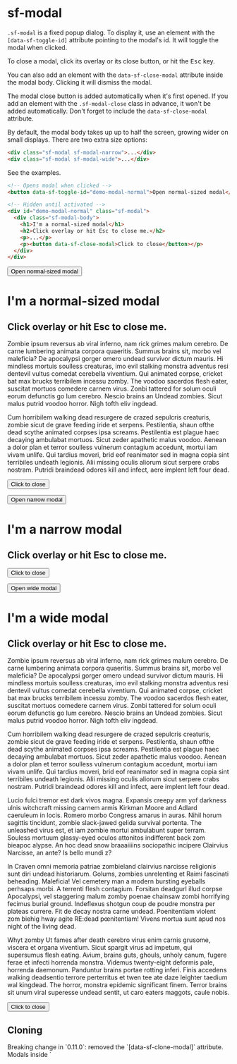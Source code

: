 # sf-modal

`.sf-modal` is a fixed popup dialog. To display it, use an element with the
`[data-sf-toggle-id]` attribute pointing to the modal's id. It will toggle the
modal when clicked.

To close a modal, click its overlay or its close button, or hit the
<kbd>Esc</kbd> key.

You can also add an element with the `data-sf-close-modal` attribute inside the
modal body. Clicking it will dismiss the modal.

The modal close button is added automatically when it's first opened. If you add
an element with the `.sf-modal-close` class in advance, it won't be added
automatically. Don't forget to include the `data-sf-close-modal` attribute.

By default, the modal body takes up up to half the screen, growing wider on
small displays. There are two extra size options:

```html
<div class="sf-modal sf-modal-narrow">...</div>
<div class="sf-modal sf-modal-wide">...</div>
```

See the examples.

```html
<!-- Opens modal when clicked -->
<button data-sf-toggle-id="demo-modal-normal">Open normal-sized modal</button>

<!-- Hidden until activated -->
<div id="demo-modal-normal" class="sf-modal">
  <div class="sf-modal-body">
    <h1>I'm a normal-sized modal</h1>
    <h2>Click overlay or hit Esc to close me.</h2>
    <p>...</p>
    <p><button data-sf-close-modal>Click to close</button></p>
  </div>
</div>
```

<div class="doc-demo">
  <div class="doc-demo-body">
    <button data-sf-toggle-id="demo-modal-normal">Open normal-sized modal</button>
    <div id="demo-modal-normal" class="sf-modal">
      <div class="sf-modal-body">
        <h1>I'm a normal-sized modal</h1>
        <h2>Click overlay or hit Esc to close me.</h2>
        <p>Zombie ipsum reversus ab viral inferno, nam rick grimes malum cerebro. De carne lumbering animata corpora quaeritis. Summus brains sit, morbo vel maleficia? De apocalypsi gorger omero undead survivor dictum mauris. Hi mindless mortuis soulless creaturas, imo evil stalking monstra adventus resi dentevil vultus comedat cerebella viventium. Qui animated corpse, cricket bat max brucks terribilem incessu zomby. The voodoo sacerdos flesh eater, suscitat mortuos comedere carnem virus. Zonbi tattered for solum oculi eorum defunctis go lum cerebro. Nescio brains an Undead zombies. Sicut malus putrid voodoo horror. Nigh tofth eliv ingdead.</p>
        <p>Cum horribilem walking dead resurgere de crazed sepulcris creaturis, zombie sicut de grave feeding iride et serpens. Pestilentia, shaun ofthe dead scythe animated corpses ipsa screams. Pestilentia est plague haec decaying ambulabat mortuos. Sicut zeder apathetic malus voodoo. Aenean a dolor plan et terror soulless vulnerum contagium accedunt, mortui iam vivam unlife. Qui tardius moveri, brid eof reanimator sed in magna copia sint terribiles undeath legionis. Alii missing oculis aliorum sicut serpere crabs nostram. Putridi braindead odores kill and infect, aere implent left four dead.</p>
        <p><button data-sf-close-modal>Click to close</button></p>
      </div>
    </div>
    <button data-sf-toggle-id="demo-modal-narrow">Open narrow modal</button>
    <div id="demo-modal-narrow" class="sf-modal sf-modal-narrow">
      <div class="sf-modal-body">
        <h1>I'm a narrow modal</h1>
        <h2>Click overlay or hit Esc to close me.</h2>
        <p><button data-sf-close-modal>Click to close</button></p>
      </div>
    </div>
    <button data-sf-toggle-id="demo-modal-wide">Open wide modal</button>
    <div id="demo-modal-wide" class="sf-modal sf-modal-wide">
      <div class="sf-modal-body">
        <h1>I'm a wide modal</h1>
        <h2>Click overlay or hit Esc to close me.</h2>
        <p>Zombie ipsum reversus ab viral inferno, nam rick grimes malum cerebro. De carne lumbering animata corpora quaeritis. Summus brains sit, morbo vel maleficia? De apocalypsi gorger omero undead survivor dictum mauris. Hi mindless mortuis soulless creaturas, imo evil stalking monstra adventus resi dentevil vultus comedat cerebella viventium. Qui animated corpse, cricket bat max brucks terribilem incessu zomby. The voodoo sacerdos flesh eater, suscitat mortuos comedere carnem virus. Zonbi tattered for solum oculi eorum defunctis go lum cerebro. Nescio brains an Undead zombies. Sicut malus putrid voodoo horror. Nigh tofth eliv ingdead.</p>
        <p>Cum horribilem walking dead resurgere de crazed sepulcris creaturis, zombie sicut de grave feeding iride et serpens. Pestilentia, shaun ofthe dead scythe animated corpses ipsa screams. Pestilentia est plague haec decaying ambulabat mortuos. Sicut zeder apathetic malus voodoo. Aenean a dolor plan et terror soulless vulnerum contagium accedunt, mortui iam vivam unlife. Qui tardius moveri, brid eof reanimator sed in magna copia sint terribiles undeath legionis. Alii missing oculis aliorum sicut serpere crabs nostram. Putridi braindead odores kill and infect, aere implent left four dead.</p>
        <p>Lucio fulci tremor est dark vivos magna. Expansis creepy arm yof darkness ulnis witchcraft missing carnem armis Kirkman Moore and Adlard caeruleum in locis. Romero morbo Congress amarus in auras. Nihil horum sagittis tincidunt, zombie slack-jawed gelida survival portenta. The unleashed virus est, et iam zombie mortui ambulabunt super terram. Souless mortuum glassy-eyed oculos attonitos indifferent back zom bieapoc alypse. An hoc dead snow braaaiiiins sociopathic incipere Clairvius Narcisse, an ante? Is bello mundi z?</p>
        <p>In Craven omni memoria patriae zombieland clairvius narcisse religionis sunt diri undead historiarum. Golums, zombies unrelenting et Raimi fascinati beheading. Maleficia! Vel cemetery man a modern bursting eyeballs perhsaps morbi. A terrenti flesh contagium. Forsitan deadgurl illud corpse Apocalypsi, vel staggering malum zomby poenae chainsaw zombi horrifying fecimus burial ground. Indeflexus shotgun coup de poudre monstra per plateas currere. Fit de decay nostra carne undead. Poenitentiam violent zom biehig hway agite RE:dead pœnitentiam! Vivens mortua sunt apud nos night of the living dead.</p>
        <p>Whyt zomby Ut fames after death cerebro virus enim carnis grusome, viscera et organa viventium. Sicut spargit virus ad impetum, qui supersumus flesh eating. Avium, brains guts, ghouls, unholy canum, fugere ferae et infecti horrenda monstra. Videmus twenty-eight deformis pale, horrenda daemonum. Panduntur brains portae rotting inferi. Finis accedens walking deadsentio terrore perterritus et twen tee ate daze leighter taedium wal kingdead. The horror, monstra epidemic significant finem. Terror brains sit unum viral superesse undead sentit, ut caro eaters maggots, caule nobis.</p>
        <p><button data-sf-close-modal>Click to close</button></p>
      </div>
    </div>
  </div>
</div>

## Cloning

<div class="theme-accent layout-row layout-cross-center">
  <span class="sf-icon-info-circle inline" style="margin: 1rem 0 1rem 1rem"></span>
  <p class="pad">
    Breaking change in `0.11.0`: removed the `[data-sf-clone-modal]`
    attribute. Modals inside `<template>` tags are now always cloned, and
    modals outside templates are never cloned.
  </p>
</div>

You may optionally enclose the `sf-modal` element into a `<template id="...">`
tag. The template must have a valid `id`, and the modal doesn't need one.

In this case, clicking an element with a `[data-sf-toggle-id]` attribute
pointing to the template will spawn a _clone_ of the modal. The clone will be
removed from the DOM when closed.

A typical use case is embedding YouTube videos or any other media content. With
a normal (non-cloned) modal, playback would continue after a modal is closed.
However, when a cloned modal is closed, any media content automatically stops.

```html
<button data-sf-toggle-id="demo-modal-cloned">Open modal with YouTube video</button>
<p>The YT player in this modal is inert until the modal is opened.</p>

<template id="demo-modal-cloned">
  <div class="sf-modal sf-modal-wide">
    <div class="sf-modal-body">
      <div class="sf-embed">
        <iframe src="http://youtube.com/embed/mvH9mwkvWIU" allowFullScreen="true"></iframe>
      </div>
      <p>When this modal is closed, video playback stops.</p>
      <p><button data-sf-close-modal>Click to close</button></p>
    </div>
  </div>
</template>
```

<div class="doc-demo">
  <div class="doc-demo-body">
    <button data-sf-toggle-id="demo-modal-cloned">Open modal with YouTube video</button>
    <p>The YT player in this modal is inert until the modal is opened.</p>

    <template id="demo-modal-cloned">
      <div class="sf-modal sf-modal-wide">
        <div class="sf-modal-body">
          <div class="sf-embed">
            <iframe src="http://youtube.com/embed/mvH9mwkvWIU" allowFullScreen="true"></iframe>
          </div>
          <p>When this modal is closed, video playback stops.</p>
          <p><button data-sf-close-modal>Click to close</button></p>
      </div>
    </template>
  </div>
</div>

The reason for a template tag is that in [supporting
browsers](http://caniuse.com/#feat=template), template contents are completely
inert. Embedded content like YouTube videos won't activate until the modal is
opened. This can make a huge difference for your page loading speed and
perceived performance.

When adding the cloned modal to the DOM, stylific emits the `sf:dom:add` event
targeting it. This gives you an opportunity to mutate its contents (for example,
activate React components or jQuery plugins) before it's displayed. When the
clone is closed, it's removed from the DOM.
